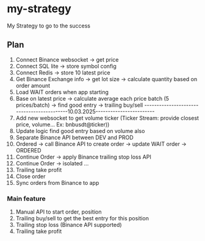 # my-strategy
My Strategy to go to the success

## Plan
1. Connect Binance websocket -> get price                                                        
2. Connect SQL lite -> store symbol config
3. Connect Redis -> store 10 latest price
4. Get Binance Exchange info -> get lot size -> calculate quantity based on order amount
5. Load WAIT orders when app starting
6. Base on latest price -> calculate average each price batch (5 prices/batch) -> find good entry -> trailing buy/sell
-------------------------------------------10.03.2025------------------------
7. Add new websocket to get volume ticker (Ticker Stream: provide closest price, volume... Ex: bnbusdt@ticker))
8. Update logic find good entry based on volume also 
9. Separate Binance API between DEV and PROD
10. Ordered -> call Binance API to create order -> update WAIT order -> ORDERED
11. Continue Order -> apply Binance trailing stop loss API
12. Continue Order -> isolated ...
13. Trailing take profit
14. Close order
15. Sync orders from Binance to app

### Main feature
1. Manual API to start order, position 
2. Trailing buy/sell to get the best entry for this position
3. Trailing stop loss (Binance API supported)
4. Trailing take profit
